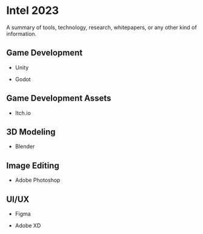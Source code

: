 # Intel 2023

A summary of tools, technology, research, whitepapers, or any other kind of information.


## Game Development

- Unity

- Godot

## Game Development Assets

- Itch.io

## 3D Modeling

- Blender

## Image Editing

- Adobe Photoshop

## UI/UX

- Figma

- Adobe XD
